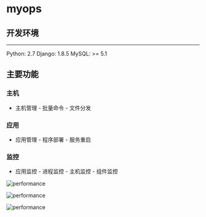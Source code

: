 # myops

## 开发环境
-----------------------------------------
Python: 2.7
Django: 1.8.5
MySQL: >= 5.1

## 主要功能

### 主机
- 主机管理 - 批量命令 - 文件分发
### 应用
- 应用管理 - 程序部署 - 服务重启
### 监控
- 应用监控 - 进程监控 - 主机监控 - 组件监控


![performance](myops/image/appdep.jpg)

![performance](images/kafka02.png)

![performance](images/kafka03.png)


